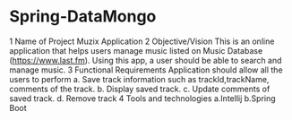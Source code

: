 # Spring-DataMongo




1 Name of Project Muzix Application
2 Objective/Vision This is an online application that helps users manage music listed on Music Database (https://www.last.fm). Using this app, a user should be able to search and manage music.
3 Functional Requirements Application should allow all the users to perform a. Save track information such as trackId,trackName, comments of the track. b. Display saved track. c. Update comments of saved track. d. Remove track
4 Tools and technologies a.Intellij b.Spring Boot
